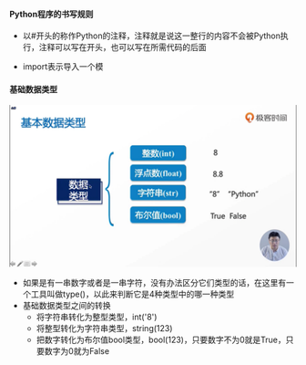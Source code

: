 #### Python程序的书写规则
- 以#开头的称作Python的注释，注释就是说这一整行的内容不会被Python执行，注释可以写在开头，也可以写在所需代码的后面

- import表示导入一个模   

#### 基础数据类型

![1561868783729](assets/1561868783729.png)

- 如果是有一串数字或者是一串字符，没有办法区分它们类型的话，在这里有一个工具叫做type()，以此来判断它是4种类型中的哪一种类型
- 基础数据类型之间的转换
  - 将字符串转化为整型类型，int('8')
  - 将整型转化为字符串类型，string(123)
  - 把数字转化为布尔值bool类型，bool(123)，只要数字不为0就是True，只要数字为0就为False